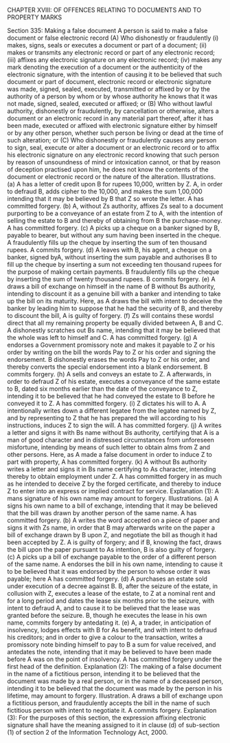 CHAPTER XVIII: OF OFFENCES RELATING TO DOCUMENTS AND TO PROPERTY MARKS

Section 335: Making a false document
A person is said to make a false document or false electronic record (A) Who dishonestly or fraudulently (i) makes, signs, seals or executes a document or part of a document; (ii) makes or transmits any electronic record or part of any electronic record; (iii) affixes any electronic signature on any electronic record; (iv) makes any mark denoting the execution of a document or the authenticity of the electronic signature, with the intention of causing it to be believed that such document or part of document, electronic record or electronic signature was made, signed, sealed, executed, transmitted or affixed by or by the authority of a person by whom or
by whose authority he knows that it was not made, signed, sealed, executed or affixed; or (B) Who without lawful authority, dishonestly or fraudulently, by cancellation or otherwise, alters a document or an electronic record in any material part thereof, after it has been made, executed or affixed with electronic signature either by himself or by any other person, whether such person be living or dead at the time of such alteration; or (C) Who dishonestly or fraudulently causes any person to sign, seal, execute or alter a document or an electronic record or to affix his electronic signature on any electronic record knowing that such person by reason of unsoundness of mind or intoxication cannot, or that by reason of deception practised upon him, he does not know the contents of the document or electronic record or the nature of the alteration.
Illustrations.
(a) A has a letter of credit upon B for rupees 10,000, written by Z. A, in order to defraud B, adds cipher to the 10,000, and makes the sum 1,00,000 intending that it may be believed by B that Z so wrote the letter. A has committed forgery. (b) A, without Zs authority, affixes Zs seal to a document purporting to be a conveyance of an estate from Z to A, with the intention of selling the estate to B and thereby of obtaining from B the purchase-money. A has committed forgery. (c) A picks up a cheque on a banker signed by B, payable to bearer, but without any sum having been inserted in the cheque. A fraudulently fills up the cheque by inserting the sum of ten thousand rupees. A commits forgery. (d) A leaves with B, his agent, a cheque on a banker, signed byA, without inserting the sum payable and authorises B to fill up the cheque by inserting a sum not exceeding ten thousand rupees for the purpose of making certain payments. B fraudulently fills up the cheque by inserting the sum of twenty thousand rupees. B commits forgery. (e) A draws a bill of exchange on himself in the name of B without Bs authority, intending to discount it as a genuine bill with a banker and intending to take up the bill on its maturity. Here, as A draws the bill with intent to deceive the banker by leading him to suppose that he had the security of B, and thereby to discount the bill, A is guilty of forgery. (f) Zs will contains these wordsI direct that all my remaining property be equally divided between A, B and C. A dishonestly scratches out Bs name, intending that it may be believed that the whole was left to himself and C. A has committed forgery. (g) A endorses a Government promissory note and makes it payable to Z or his order by writing on the bill the words Pay to Z or his order and signing the endorsement. B dishonestly erases the words Pay to Z or his order, and thereby converts the special endorsement into a blank endorsement. B commits forgery. (h) A sells and conveys an estate to Z. A afterwards, in order to defraud Z of his estate, executes a conveyance of the same estate to B, dated six months earlier than the date of the conveyance to Z, intending it to be believed that he had conveyed the estate to B before he conveyed it to Z. A has committed forgery. (i) Z dictates his will to A. A intentionally writes down a different legatee from the legatee named by Z, and by representing to Z that he has prepared the will according to his instructions, induces Z to sign the will. A has committed forgery. (j) A writes a letter and signs it with Bs name without Bs authority, certifying that A is a man of good character and in distressed circumstances from unforeseen misfortune, intending by means of such letter to obtain alms from Z and other persons. Here, as A made a false document in order to induce Z to part with property, A has committed forgery.
(k) A without Bs authority writes a letter and signs it in Bs name certifying to As character, intending thereby to obtain employment under Z. A has committed forgery in as much as he intended to deceive Z by the forged certificate, and thereby to induce Z to enter into an express or implied contract for service.
Explanation (1): A mans signature of his own name may amount to forgery.
Illustrations.
(a) A signs his own name to a bill of exchange, intending that it may be believed that the bill was drawn by another person of the same name. A has committed forgery. (b) A writes the word accepted on a piece of paper and signs it with Zs name, in order that B may afterwards write on the paper a bill of exchange drawn by B upon Z, and negotiate the bill as though it had been accepted by Z. A is guilty of forgery; and if B, knowing the fact, draws the bill upon the paper pursuant to As intention, B is also guilty of forgery. (c) A picks up a bill of exchange payable to the order of a different person of the same name. A endorses the bill in his own name, intending to cause it to be believed that it was endorsed by the person to whose order it was payable; here A has committed forgery. (d) A purchases an estate sold under execution of a decree against B. B, after the seizure of the estate, in collusion with Z, executes a lease of the estate, to Z at a nominal rent and for a long period and dates the lease six months prior to the seizure, with intent to defraud A, and to cause it to be believed that the lease was granted before the seizure. B, though he executes the lease in his own name, commits forgery by antedating it. (e) A, a trader, in anticipation of insolvency, lodges effects with B for As benefit, and with intent to defraud his creditors; and in order to give a colour to the transaction, writes a promissory note binding himself to pay to B a sum for value received, and antedates the note, intending that it may be believed to have been made before A was on the point of insolvency. A has committed forgery under the first head of the definition.
Explanation (2): The making of a false document in the name of a fictitious person, intending it to be believed that the document was made by a real person, or in the name of a deceased person, intending it to be believed that the document was made by the person in his lifetime, may amount to forgery.
Illustration.
A draws a bill of exchange upon a fictitious person, and fraudulently accepts the bill in the name of such fictitious person with intent to negotiate it. A commits forgery.
Explanation (3): For the purposes of this section, the expression affixing electronic signature shall have the meaning assigned to it in clause (d) of sub-section (1) of section 2 of the Information Technology Act, 2000.

